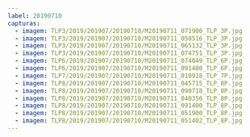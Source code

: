 ```yaml
---
label: 20190710
capturas:
  - imagem: TLP3/2019/201907/20190710/M20190711_071900_TLP_3P.jpg
  - imagem: TLP3/2019/201907/20190710/M20190711_050516_TLP_3P.jpg
  - imagem: TLP3/2019/201907/20190710/M20190711_065132_TLP_3P.jpg
  - imagem: TLP3/2019/201907/20190710/M20190711_074751_TLP_3P.jpg
  - imagem: TLP6/2019/201907/20190710/M20190711_074049_TLP_6P.jpg
  - imagem: TLP6/2019/201907/20190710/M20190711_091400_TLP_6P.jpg
  - imagem: TLP7/2019/201907/20190710/M20190711_010918_TLP_7P.jpg
  - imagem: TLP8/2019/201907/20190710/M20190711_045715_TLP_8P.jpg
  - imagem: TLP8/2019/201907/20190710/M20190711_090718_TLP_8P.jpg
  - imagem: TLP8/2019/201907/20190710/M20190711_040356_TLP_8P.jpg
  - imagem: TLP8/2019/201907/20190710/M20190711_091400_TLP_8P.jpg
  - imagem: TLP8/2019/201907/20190710/M20190711_051900_TLP_8P.jpg
  - imagem: TLP8/2019/201907/20190710/M20190711_051402_TLP_8P.jpg
---
```

